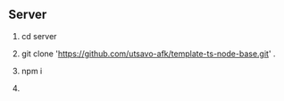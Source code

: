 ## Server

1. cd server

2. git clone 'https://github.com/utsavo-afk/template-ts-node-base.git' .

3. npm i

4.

